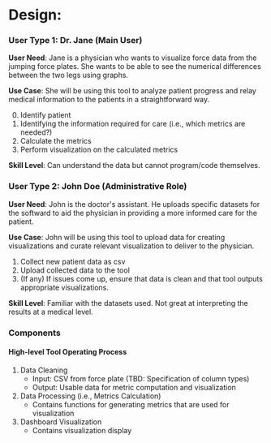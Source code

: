 # Design:

### User Type 1: Dr. Jane (Main User)

**User Need**: Jane is a physician who wants to visualize force data from the jumping force plates. She wants to be able to see the numerical differences between the two legs using graphs.

**Use Case**: She will be using this tool to analyze patient progress and relay medical information to the patients in a straightforward way.

0. Identify patient
1. Identifying the information required for care (i.e., which metrics are needed?)
2. Calculate the metrics
3. Perform visualization on the calculated metrics

**Skill Level**: Can understand the data but cannot program/code themselves.


### User Type 2: John Doe (Administrative Role)

**User Need**: John is the doctor's assistant. He uploads specific datasets for the softward to aid the physician in providing a more informed care for the patient.

**Use Case**: John will be using this tool to upload data for creating visualizations and curate relevant visualization to deliver to the physician.

1. Collect new patient data as csv
2. Upload collected data to the tool
3. (If any) If issues come up, ensure that data is clean and that tool outputs appropriate visualizations. 

**Skill Level**: Familiar with the datasets used. Not great at interpreting the results at a medical level.

### Components

#### High-level Tool Operating Process

1. Data Cleaning
    - Input: CSV from force plate (TBD: Specification of column types)
    - Output: Usable data for metric computation and visualization
2. Data Processing (i.e., Metrics Calculation)
    - Contains functions for generating metrics that are used for visualization 
3. Dashboard Visualization
    - Contains visualization display

